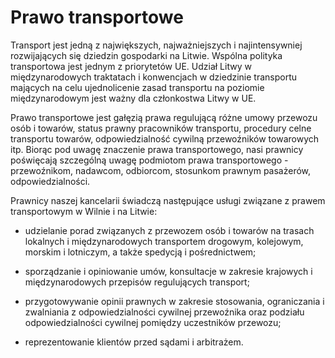 # Prawo transportowe

Transport jest jedną z największych, najważniejszych i najintensywniej rozwijających się dziedzin gospodarki na Litwie. Wspólna polityka transportowa jest jednym z priorytetów UE. Udział Litwy w międzynarodowych traktatach i konwencjach w dziedzinie transportu mających na celu ujednolicenie zasad transportu na poziomie międzynarodowym jest ważny dla członkostwa Litwy w UE.

Prawo transportowe jest gałęzią prawa regulującą różne umowy przewozu osób i towarów, status prawny pracowników transportu, procedury celne transportu towarów, odpowiedzialność cywilną przewoźników towarowych itp. Biorąc pod uwagę znaczenie prawa transportowego, nasi prawnicy poświęcają szczególną uwagę podmiotom prawa transportowego - przewoźnikom, nadawcom, odbiorcom, stosunkom prawnym pasażerów, odpowiedzialności.

Prawnicy naszej kancelarii świadczą następujące usługi związane z prawem transportowym w Wilnie i na Litwie:

- udzielanie porad związanych z przewozem osób i towarów na trasach lokalnych i międzynarodowych transportem drogowym, kolejowym, morskim i lotniczym, a także spedycją i pośrednictwem;

- sporządzanie i opiniowanie umów, konsultacje w zakresie krajowych i międzynarodowych przepisów regulujących transport;

- przygotowywanie opinii prawnych w zakresie stosowania, ograniczania i zwalniania z odpowiedzialności cywilnej przewoźnika oraz podziału odpowiedzialności cywilnej pomiędzy uczestników przewozu;

- reprezentowanie klientów przed sądami i arbitrażem.


